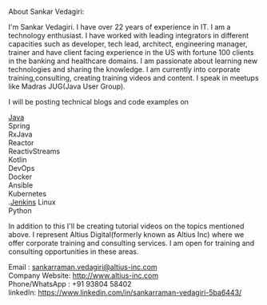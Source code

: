 

 

About Sankar Vedagiri: 

  I'm Sankar Vedagiri. I have over 22 years of experience in IT. I am a technology enthusiast. I have worked with leading integrators in different capacities such as developer, tech lead, architect, engineering manager, trainer and have client facing experience in the US with fortune 100 clients in the banking and healthcare domains. I am passionate about learning new technologies and sharing the knowledge. I am currently into  corporate training,consulting, creating training videos and content. I speak in meetups like Madras JUG(Java User Group).
  
I will be posting technical blogs and code examples on

  [Java](./Java.md)  
  Spring   
  RxJava  
  Reactor  
  ReactivStreams  
  Kotlin  
  DevOps  
  Docker  
  Ansible  
  Kubernetes  
  .[Jenkins](./jenkins.md) 
  Linux  
  Python
  
  In addition to this I'll be creating tutorial videos on the topics mentioned above. I represent Altius Digital(formerly known as Altius Inc) where we offer corporate training and consulting services. I am open for training and consulting opportunities in these areas.
  
  Email : sankarraman.vedagiri@altius-inc.com   
  Company Website: http://www.altius-inc.com    
  Phone/WhatsApp : +91 93804 58402    
  linkedIn: https://www.linkedin.com/in/sankarraman-vedagiri-5ba6443/   
  
